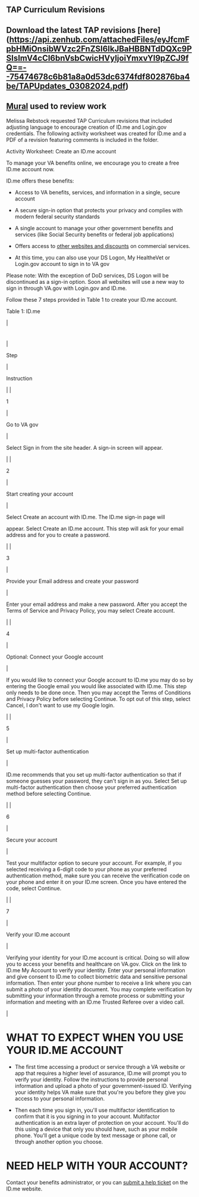 ## TAP Curriculum Revisions

## Download the latest TAP revisions [here] (https://api.zenhub.com/attachedFiles/eyJfcmFpbHMiOnsibWVzc2FnZSI6IkJBaHBBNTdDQXc9PSIsImV4cCI6bnVsbCwicHVyIjoiYmxvYl9pZCJ9fQ==--75474678c6b81a8a0d53dc6374fdf802876ba4be/TAPUpdates_03082024.pdf)

## [Mural](https://app.mural.co/t/departmentofveteransaffairs9999/m/departmentofveteransaffairs9999/1716211734624/7456b35099d6ecc25e2f3b8d35dcb3f969d5f16b?sender=u1b0df595924572baa8a94764) used to review work

Melissa Rebstock requested TAP Curriculum revisions that included adjusting language to encourage creation of ID.me and Login.gov credentials. The following activity worksheet was created for ID.me and a PDF of a revision featuring comments is included in the folder.


Activity Worksheet: Create an ID.me account

To manage your VA benefits online, we encourage you to create a free ID.me account now.

ID.me offers these benefits:

-   Access to VA benefits, services, and information in a single, secure account

-   A secure sign-in option that protects your privacy and complies with modern federal security standards

-   A single account to manage your other government benefits and services (like Social Security benefits or federal job applications)

-   Offers access to [other websites and discounts](https://www.id.me/privacy?_ga=2.5549872.284209752.1709741728-782667316.1684915095) on commercial services.

-   At this time, you can also use your DS Logon, My HealtheVet or Login.gov account to sign in to VA gov

Please note: With the exception of DoD services, DS Logon will be discontinued as a sign-in option. Soon all websites will use a new way to sign in through VA.gov with Login.gov and ID.me.

Follow these 7 steps provided in Table 1 to create your ID.me account.

Table 1: ID.me

|

#

 |

Step

 |

Instruction

 |
|

1

 |

Go to  VA gov

 |

Select Sign in from the site header. A sign-in screen will appear.

 |
|

2

 |

Start creating your account

 |

Select Create an account with ID.me. The ID.me sign-in  page will

appear. Select Create an ID.me account. This step will ask for your email address and for you to create a password.

 |
|

3

 |

Provide your Email address and create your password

 |

Enter your email address and make a new password. After you accept the Terms of Service and Privacy Policy, you may select Create account.

 |
|

4

 |

Optional: Connect your Google account

 |

If you would like to connect your Google account to ID.me you may do so by entering the Google email you would like associated with ID.me. This step only needs to be done once. Then you may accept the Terms of Conditions and Privacy Policy before selecting Continue. To opt out of this step, select Cancel, I don't want to use my Google login.

 |
|

5

 |

Set up multi-factor authentication

 |

ID.me recommends that you set up multi-factor authentication so that if someone guesses your password, they can't sign in as you. Select Set up multi-factor authentication then choose your preferred authentication method before selecting Continue. 

 |
|

6

 |

Secure your account

 |

Test your multifactor option to secure your account. For example, if you selected receiving a 6-digit code to your phone as your preferred authentication method, make sure you can receive the verification code on your phone and enter it on your ID.me screen. Once you have entered the code, select Continue.

 |
|

7

 |

Verify your ID.me account

 |

Verifying your identity for your ID.me account is critical. Doing so will allow you to access your benefits and healthcare on VA.gov. Click on the link to ID.me My Account to verify your identity. Enter your personal information and give consent to ID.me to collect biometric data and sensitive personal information. Then enter your phone number to receive a link where you can submit a photo of your identity document. You may complete verification by submitting your information through a remote process or submitting your information and meeting with an ID.me Trusted Referee over a video call.

 |

WHAT TO EXPECT WHEN YOU USE YOUR ID.ME ACCOUNT
==============================================

-   The first time accessing a product or service through a VA website or app that requires a higher level of assurance, ID.me will prompt you to verify your identity. Follow the instructions to provide personal information and upload a photo of your government-issued ID. Verifying your identity helps VA make sure that you're you before they give you access to your personal information.

-   Then each time you sign in, you'll use multifactor identification to confirm that it is you signing in to your account. Multifactor authentication is an extra layer of protection on your account. You'll do this using a device that only you should have, such as your mobile phone. You'll get a unique code by text message or phone call, or through another option you choose.

NEED HELP WITH YOUR ACCOUNT?
============================

Contact your benefits administrator, or you can [submit a help ticket](https://help.id.me/hc/en-us/requests/new?ticket_form_id=5988965855383&_ga=2.34580258.284209752.1709741728-782667316.1684915095) on the ID.me website. 
